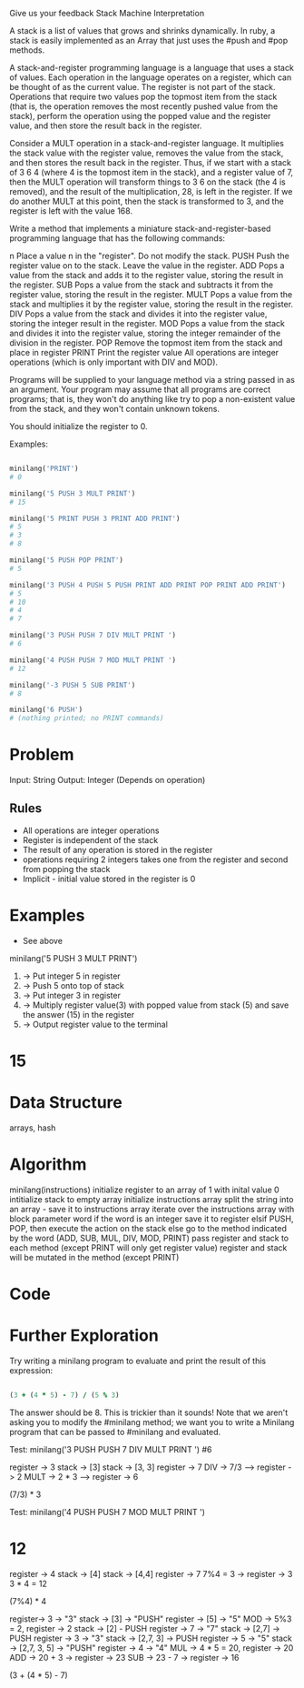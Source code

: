 Give us your feedback
Stack Machine Interpretation

A stack is a list of values that grows and shrinks dynamically. In ruby, a stack is easily implemented as an Array that just uses the #push and #pop methods.

A stack-and-register programming language is a language that uses a stack of values. Each operation in the language operates on a register, which can be thought of as the current value. The register is not part of the stack. Operations that require two values pop the topmost item from the stack (that is, the operation removes the most recently pushed value from the stack), perform the operation using the popped value and the register value, and then store the result back in the register.

Consider a MULT operation in a stack-and-register language. It multiplies the stack value with the register value, removes the value from the stack, and then stores the result back in the register. Thus, if we start with a stack of 3 6 4 (where 4 is the topmost item in the stack), and a register value of 7, then the MULT operation will transform things to 3 6 on the stack (the 4 is removed), and the result of the multiplication, 28, is left in the register. If we do another MULT at this point, then the stack is transformed to 3, and the register is left with the value 168.

Write a method that implements a miniature stack-and-register-based programming language that has the following commands:

n Place a value n in the "register". Do not modify the stack.
PUSH Push the register value on to the stack. Leave the value in the register.
ADD Pops a value from the stack and adds it to the register value, storing the result in the register.
SUB Pops a value from the stack and subtracts it from the register value, storing the result in the register.
MULT Pops a value from the stack and multiplies it by the register value, storing the result in the register.
DIV Pops a value from the stack and divides it into the register value, storing the integer result in the register.
MOD Pops a value from the stack and divides it into the register value, storing the integer remainder of the division in the register.
POP Remove the topmost item from the stack and place in register
PRINT Print the register value
All operations are integer operations (which is only important with DIV and MOD).

Programs will be supplied to your language method via a string passed in as an argument. Your program may assume that all programs are correct programs; that is, they won't do anything like try to pop a non-existent value from the stack, and they won't contain unknown tokens.

You should initialize the register to 0.

Examples:
```ruby

minilang('PRINT')
# 0

minilang('5 PUSH 3 MULT PRINT')
# 15

minilang('5 PRINT PUSH 3 PRINT ADD PRINT')
# 5
# 3
# 8

minilang('5 PUSH POP PRINT')
# 5

minilang('3 PUSH 4 PUSH 5 PUSH PRINT ADD PRINT POP PRINT ADD PRINT')
# 5
# 10
# 4
# 7

minilang('3 PUSH PUSH 7 DIV MULT PRINT ')
# 6

minilang('4 PUSH PUSH 7 MOD MULT PRINT ')
# 12

minilang('-3 PUSH 5 SUB PRINT')
# 8

minilang('6 PUSH')
# (nothing printed; no PRINT commands)
```

  # Problem

  Input: String
  Output: Integer (Depends on operation)

  ## Rules
  - All operations are integer operations
  - Register is independent of the stack
  - The result of any operation is stored in the register
  - operations requiring 2 integers takes one from the register and second from popping the stack
  - Implicit - initial value stored in the register is 0


  # Examples 
  - See above

  minilang('5 PUSH 3 MULT PRINT') 
  1. -> Put integer 5 in register 
  2. -> Push 5 onto top of stack 
  3. -> Put integer 3 in register
  4. -> Multiply register value(3) with popped value from stack (5) and save the answer (15) in the register
  5. -> Output register value to the terminal
  # 15


  # Data Structure
  arrays, hash

  # Algorithm
  minilang(instructions)
  initialize register to an array of 1 with inital value 0
  intitialize stack to empty array
  initialize instructions array
  split the string into an array - save it to instructions array
  iterate over the instructions array with block parameter word
    if the word is an integer save it to register 
    elsif PUSH, POP, then execute the action on the stack
    else go to the method indicated by the word (ADD, SUB, MUL, DIV, MOD, PRINT)
      pass register and stack to each method (except PRINT will only get register value)
      register and stack will be mutated in the method (except PRINT)



  # Code

  # Further Exploration

Try writing a minilang program to evaluate and print the result of this expression:

```ruby

(3 + (4 * 5) - 7) / (5 % 3)
```
The answer should be 8. This is trickier than it sounds! Note that we aren't asking you to modify the #minilang method; we want you to write a Minilang program that can be passed to #minilang and evaluated.


Test: 
minilang('3 PUSH PUSH 7 DIV MULT PRINT ')
#6

register -> 3
stack -> [3]
stack -> [3, 3]
register -> 7
DIV -> 7/3 --> register -> 2
MULT -> 2 * 3 --> register -> 6

 (7/3) * 3

Test: 
 minilang('4 PUSH PUSH 7 MOD MULT PRINT ')
# 12

register -> 4
stack -> [4]
stack -> [4,4]
register -> 7
7%4 = 3 -> register -> 3
3 * 4 = 12

(7%4) * 4


register-> 3 -> "3"
stack -> [3] -> "PUSH"
register -> [5] -> "5"
MOD -> 5%3 = 2, register -> 2
stack -> [2] - PUSH
register -> 7 -> "7"
stack -> [2,7] -> PUSH
register -> 3 -> "3"
stack -> [2,7, 3] -> PUSH
register -> 5 -> "5"
stack -> [2,7, 3, 5] -> "PUSH"
register -> 4 -> "4"
MUL -> 4 * 5 = 20, register -> 20
ADD -> 20 + 3 -> register -> 23
SUB -> 23 - 7 -> register -> 16

(3 + (4 * 5) - 7)




